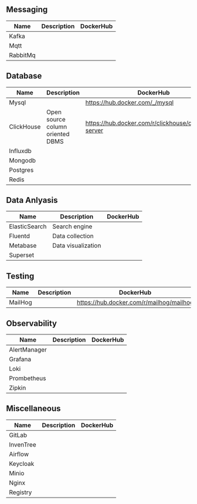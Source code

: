 ## Messaging

Name | Description | DockerHub
--- |--- |---
Kafka |
Mqtt |
RabbitMq |

## Database

Name | Description | DockerHub
--- |--- |---
Mysql | | https://hub.docker.com/_/mysql
ClickHouse | Open source column oriented DBMS | https://hub.docker.com/r/clickhouse/clickhouse-server
Influxdb |
Mongodb |
Postgres |
Redis |

## Data Anlyasis

Name | Description | DockerHub
--- |--- |---
ElasticSearch | Search engine
Fluentd | Data collection
Metabase | Data visualization
Superset |

## Testing

Name | Description | DockerHub
--- |--- |---
MailHog | | https://hub.docker.com/r/mailhog/mailhog

## Observability

Name | Description | DockerHub
--- |--- |---
AlertManager |
Grafana |
Loki |
Prombetheus |
Zipkin |

## Miscellaneous

Name | Description | DockerHub
--- |--- |---
GitLab |
InvenTree |
Airflow |
Keycloak |
Minio |
Nginx |
Registry |
